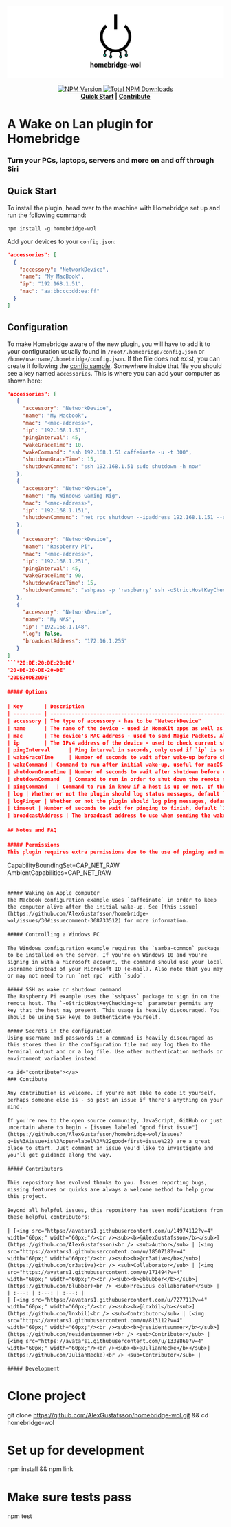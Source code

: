 <p align="center">
  <img src=".github/logo.png">
</p>
<p align="center">
  <a href="https://www.npmjs.com/package/homebridge-wol">
      <img src="https://flat.badgen.net/npm/v/homebridge-wol" alt="NPM Version">
  </a>
  <a href="https://www.npmjs.com/package/homebridge-wol">
      <img src="https://flat.badgen.net/npm/dt/homebridge-wol" alt="Total NPM Downloads">
  </a>
  <br>
  <strong><a href="#quickstart">Quick Start</a> | <a href="#contribute">Contribute</a> </strong>
</p>

# A Wake on Lan plugin for Homebridge
### Turn your PCs, laptops, servers and more on and off through Siri

<a id="quickstart"></a>
## Quick Start

To install the plugin, head over to the machine with Homebridge set up and run the following command:
```
npm install -g homebridge-wol
```

Add your devices to your `config.json`:
```json
"accessories": [
  {
    "accessory": "NetworkDevice",
    "name": "My MacBook",
    "ip": "192.168.1.51",
    "mac": "aa:bb:cc:dd:ee:ff"
  }
]
```

## Configuration

To make Homebridge aware of the new plugin, you will have to add it to your configuration usually found in `/root/.homebridge/config.json` or `/home/username/.homebridge/config.json`. If the file does not exist, you can create it following the [config sample](https://github.com/nfarina/homebridge/blob/master/config-sample.json). Somewhere inside that file you should see a key named `accessories`. This is where you can add your computer as shown here:

 ```json
"accessories": [
    {
      "accessory": "NetworkDevice",
      "name": "My Macbook",
      "mac": "<mac-address>",
      "ip": "192.168.1.51",
      "pingInterval": 45,
      "wakeGraceTime": 10,
      "wakeCommand": "ssh 192.168.1.51 caffeinate -u -t 300",
      "shutdownGraceTime": 15,
      "shutdownCommand": "ssh 192.168.1.51 sudo shutdown -h now"
    },
    {
      "accessory": "NetworkDevice",
      "name": "My Windows Gaming Rig",
      "mac": "<mac-address>",
      "ip": "192.168.1.151",
      "shutdownCommand": "net rpc shutdown --ipaddress 192.168.1.151 --user username%password"
    },
    {
      "accessory": "NetworkDevice",
      "name": "Raspberry Pi",
      "mac": "<mac-address>",
      "ip": "192.168.1.251",
      "pingInterval": 45,
      "wakeGraceTime": 90,
      "shutdownGraceTime": 15,
      "shutdownCommand": "sshpass -p 'raspberry' ssh -oStrictHostKeyChecking=no pi@192.168.1.251 sudo shutdown -h now"
    },
    {
      "accessory": "NetworkDevice",
      "name": "My NAS",
      "ip": "192.168.1.148",
      "log": false,
      "broadcastAddress": "172.16.1.255"
    }
]
```'20:DE:20:DE:20:DE'
'20-DE-20-DE-20-DE'
'20DE20DE20DE'

##### Options

| Key       | Description                                                     | Required |
| --------- | --------------------------------------------------------------- | ---------|
| accessory | The type of accessory - has to be "NetworkDevice"               | Yes      |
| name      | The name of the device - used in HomeKit apps as well as Siri, default `My Computer` | Yes      |
| mac       | The device's MAC address - used to send Magic Packets. Allows any format such as `XX:XX:XX:XX:XX:XX` or `XXXXXXXXXXXX`         | No       |
| ip        | The IPv4 address of the device - used to check current status | No       |
| pingInterval      | Ping interval in seconds, only used if `ip` is set, default `2`                      | No       |
| wakeGraceTime     | Number of seconds to wait after wake-up before checking online status and issuing the `wakeCommand`, default `45`   |  No       |
| wakeCommand | Command to run after initial wake-up, useful for macOS users in need of running `caffeinate` |  No       |
| shutdownGraceTime | Number of seconds to wait after shutdown before checking offline status, default `15` | No       |
| shutdownCommand   | Command to run in order to shut down the remote machine                               | No       |
| pingCommand   | Command to run in know if a host is up or not. If the command exits successfully (non-zero exit code) the host is considered up. If an error is thrown or the command exits with a non-zero exit code, the host is considered down.                               | No       |
| log | Whether or not the plugin should log status messages, default `true` | No |
| logPinger | Whether or not the plugin should log ping messages, default `false` | No |
| timeout | Number of seconds to wait for pinging to finish, default `1` | No |
| broadcastAddress | The broadcast address to use when sending the wake on lan packet | No |

## Notes and FAQ

##### Permissions
This plugin requires extra permissions due to the use of pinging and magic packages. Start Homebridge using `sudo homebridge` or change capabilities accordingly (`setcap cap_net_raw=pe /path/to/bin/node`). Systemd users can add the following lines to the `[Service]` section of Homebridge's unit file (or create a drop-in if unit is packaged by your distro) to achieve this in a more secure way like so:
```
CapabilityBoundingSet=CAP_NET_RAW
AmbientCapabilities=CAP_NET_RAW
```

##### Waking an Apple computer
The Macbook configuration example uses `caffeinate` in order to keep the computer alive after the initial wake-up. See [this issue](https://github.com/AlexGustafsson/homebridge-wol/issues/30#issuecomment-368733512) for more information.

##### Controlling a Windows PC

The Windows configuration example requires the `samba-common` package to be installed on the server. If you're on Windows 10 and you're signing in with a Microsoft account, the command should use your local username instead of your Microsoft ID (e-mail). Also note that you may or may not need to run `net rpc` with `sudo`.

##### SSH as wake or shutdown command
The Raspberry Pi example uses the `sshpass` package to sign in on the remote host. The `-oStrictHostKeyChecking=no` parameter permits any key that the host may present. This usage is heavily discouraged. You should be using SSH keys to authenticate yourself.

##### Secrets in the configuration
Using username and passwords in a command is heavily discouraged as this stores them in the configuration file and may log them to the terminal output and or a log file. Use other authentication methods or environment variables instead.

<a id="contribute"></a>
### Contibute

Any contribution is welcome. If you're not able to code it yourself, perhaps someone else is - so post an issue if there's anything on your mind.

If you're new to the open source community, JavaScript, GitHub or just uncertain where to begin - [issues labeled "good first issue"](https://github.com/AlexGustafsson/homebridge-wol/issues?q=is%3Aissue+is%3Aopen+label%3A%22good+first+issue%22) are a great place to start. Just comment an issue you'd like to investigate and you'll get guidance along the way.

##### Contributors

This repository has evolved thanks to you. Issues reporting bugs, missing features or quirks are always a welcome method to help grow this project.

Beyond all helpful issues, this repository has seen modifications from these helpful contributors:

| [<img src="https://avatars1.githubusercontent.com/u/14974112?v=4" width="60px;" width="60px;"/><br /><sub><b>@AlexGustafsson</b></sub>](https://github.com/AlexGustafsson)<br /> <sub>Author</sub> | [<img src="https://avatars1.githubusercontent.com/u/1850718?v=4" width="60px;" width="60px;"/><br /><sub><b>@cr3ative</b></sub>](https://github.com/cr3ative)<br /> <sub>Collaborator</sub> | [<img src="https://avatars1.githubusercontent.com/u/171494?v=4" width="60px;" width="60px;"/><br /><sub><b>@blubber</b></sub>](https://github.com/blubber)<br /> <sub>Previous collaborator</sub> |
| :---: | :---: | :---: |
| [<img src="https://avatars1.githubusercontent.com/u/727711?v=4" width="60px;" width="60px;"/><br /><sub><b>@lnxbil</b></sub>](https://github.com/lnxbil)<br /> <sub>Contributor</sub> | [<img src="https://avatars1.githubusercontent.com/u/813112?v=4" width="60px;" width="60px;"/><br /><sub><b>@residentsummer</b></sub>](https://github.com/residentsummer)<br /> <sub>Contributor</sub> | [<img src="https://avatars1.githubusercontent.com/u/1338860?v=4" width="60px;" width="60px;"/><br /><sub><b>@JulianRecke</b></sub>](https://github.com/JulianRecke)<br /> <sub>Contributor</sub> |

##### Development

```
# Clone project
git clone https://github.com/AlexGustafsson/homebridge-wol.git && cd homebridge-wol

# Set up for development
npm install && npm link

# Make sure tests pass
npm test
```
